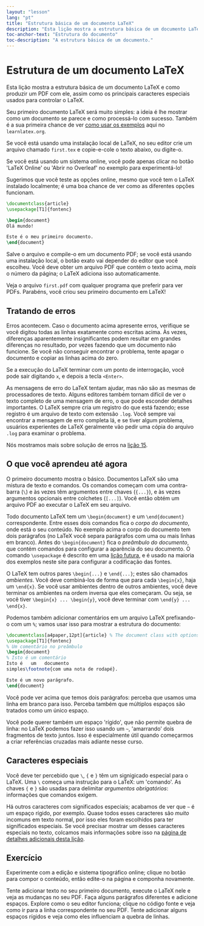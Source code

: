 ```yaml
---
layout: "lesson"
lang: "pt"
title: "Estrutura básica de um documento LaTeX"
description: "Esta lição mostra a estrutura básica de um documento LaTeX e como produzir um PDF com ele, assim como os principais caracteres especiais usados para controlar o LaTeX."
toc-anchor-text: "Estrutura do documento"
toc-description: "A estrutura básica de um documento."
---
```


# Estrutura de um documento LaTeX

<span
  class="summary">Esta lição mostra a estrutura básica de um documento LaTeX
  e como produzir um PDF com ele, assim como os principais caracteres especiais
  usados para controlar o LaTeX.</span>

Seu primeiro documento LaTeX será muito simples: a ideia é lhe mostrar como um
documento se parece e como processá-lo com sucesso.  Também é a sua primeira
chance de ver [como usar os exemplos](help) aqui no `learnlatex.org`.

Se você está usando uma instalação local de LaTeX, no seu editor crie um arquivo
chamado `first.tex` e copie-e-cole o texto abaixo, ou digite-o.

Se você está usando um sistema online, você pode apenas clicar no botão 'LaTeX
Online' ou 'Abrir no Overleaf' no exemplo para experimentá-lo!

<p
  class="hint">Sugerimos que você teste as opções online, mesmo que você tem o
  LaTeX instalado localmente;  é uma boa chance de ver como as diferentes opções
  funcionam.</p>

```latex
\documentclass{article}
\usepackage[T1]{fontenc}

\begin{document}
Olá mundo!

Este é o meu primeiro documento.
\end{document}
```

Salve o arquivo e compile-o em um documento PDF; se você está usando uma
instalação local, o botão exato vai depender do editor que você escolheu.  Você
deve obter um arquivo PDF que contém o texto acima, _mais_ o número da página;
o LaTeX adiciona isso automaticamente.

Veja o arquivo `first.pdf` com qualquer programa que preferir para ver PDFs.
Parabéns, você criou seu primeiro documento em LaTeX!

## Tratando de erros

Erros acontecem.
Caso o documento acima apresente erros, verifique se você digitou todas as
linhas exatamente como escritas acima.  Às vezes, diferenças aparentemente
insignificantes podem resultar em grandes diferenças no resultado, por vezes
fazendo que um documento não funcione.  Se você não conseguir encontrar o
problema, tente apagar o documento e copiar as linhas acima do zero.

Se a execução do LaTeX terminar com um ponto de interrogação, você pode sair
digitando `x`, e depois a tecla `<Enter>`.

As mensagens de erro do LaTeX tentam ajudar, mas não são as mesmas de
processadores de texto.  Alguns editores também tornam difícil de ver o texto
completo de uma mensagem de erro, o que pode esconder detalhes importantes.
O LaTeX sempre cria um registro do que está fazendo;  esse registro é um arquivo
de texto com extensão `.log`.  Você sempre vai encontrar a mensagem de erro
completa lá, e se tiver algum problema, usuários experientes de LaTeX geralmente
vão pedir uma cópia do arquivo `.log` para examinar o problema.

<p
  class="hint">Nós mostramos mais sobre solução de erros na
  <a href="./lesson-15">lição 15</a>.</p>

## O que você aprendeu até agora

O primeiro documento mostra o básico.
Documentos LaTeX são uma mistura de texto e comandos.
Os comandos começam com uma contra-barra (``\``) e às vezes têm argumentos entre
chaves (`{...}`), e às vezes argumentos opcionais entre colchetes (`[...]`).
Você então obtém um arquivo PDF ao executar o LaTeX em seu arquivo.

Todo documento LaTeX tem um `\begin{document}` e um `\end{document}`
correspondente.
Entre esses dois comandos fica o _corpo do documento_, onde está o seu conteúdo.
No exemplo acima o corpo do documento tem dois parágrafos (no LaTeX você separa
parágrafos com uma ou mais linhas em branco).
Antes do `\begin{document}` fica o _preâmbulo do documento_, que contém comandos
para configurar a aparência do seu documento.
O comando `\usepackage` é descrito em uma [lição futura](lesson-06), e é usado
na maioria dos exemplos neste site para configurar a codificação das fontes.

O LaTeX tem outros pares `\begin{...}` e `\end{...}`; estes são chamados
_ambientes_.  Você deve combiná-los de forma que para cada `\begin{x}`, haja um
`\end{x}`.  Se você usar ambientes dentro de outros ambientes, você deve
terminar os ambientes na ordem inversa que eles começaram.  Ou seja, se você
tiver `\begin{x} ... \begin{y}`, você deve terminar com `\end{y} ... \end{x}`.

Podemos também adicionar comentários em um arquivo LaTeX prefixando-o com um
`%`; vamos usar isso para mostrar a estrutura do documento:

```latex
\documentclass[a4paper,12pt]{article} % The document class with options
\usepackage[T1]{fontenc}
% Um comentário no preâmbulo
\begin{document}
% Isto é um comentário
Isto é   um   documento
simples\footnote{com uma nota de rodapé}.

Este é um novo parágrafo.
\end{document}
```

Você pode ver acima que temos dois parágrafos:  perceba que usamos uma linha em
branco para isso.  Perceba também que múltiplos espaços são tratados como um
único espaço.

Você pode querer também um espaço 'rígido', que não permite quebra de linha: no
LaTeX podemos fazer isso usando um `~`, 'amarrando' dois fragmentos de texto
juntos.  Isso é especialmente útil quando começarmos a criar referências
cruzadas mais adiante nesse curso.

## Caracteres especiais

Você deve ter percebido que ``\``, `{` e `}` têm um signigicado especial para o
LaTeX.  Uma ``\`` começa uma instrução para o LaTeX: um 'comando'.  As chaves
`{` e `}` são usadas para delimitar _argumentos obrigatórios_: informações que
comandos exigem.

Há outros caracteres com significados especiais; acabamos de ver que `~` é um
espaço rígido, por exemplo.  Quase todos esses caracteres são _muito_ incomuns
em texto normal, por isso eles foram escolhidos para ter significados especiais.
Se você precisar mostrar um desses caracteres especiais no texto, colcamos mais
informações sobre isso na
[página de detalhes adicionais desta lição](more-03).

## Exercício

Experimente com a edição e sistema tipográfico online;  clique no botão para
compor o conteúdo, então edite-o na página e componha novamente.

Tente adicionar texto no seu primeiro documento,  execute o LaTeX nele e veja
as mudanças no seu PDF.  Faça alguns parágrafos diferentes e adicione espaços.
Explore como o seu editor funciona;  clique no código fonte e veja como ir para
a linha correspondente no seu PDF.  Tente adicionar alguns espaços rígidos e
veja como eles influenciam a quebra de linhas.
